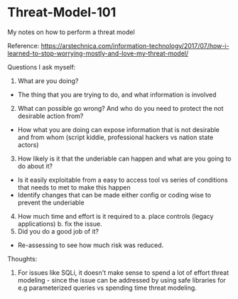 # Threat-Model-101
My notes on how to perform a threat model

Reference: https://arstechnica.com/information-technology/2017/07/how-i-learned-to-stop-worrying-mostly-and-love-my-threat-model/

Questions I ask myself:
1. What are you doing?
- The thing that you are trying to do, and what information is involved
2. What can possible go wrong? And who do you need to protect the not desirable action from?
- How what you are doing can expose information that is not desirable and from whom (script kiddie, professional hackers vs nation state actors)
3. How likely is it that the underiable can happen and what are you going to do about it?
- Is it easily exploitable from a easy to access tool vs series of conditions that needs to met to make this happen
- Identify changes that can be made either config or coding wise to prevent the underiable
4. How much time and effort is it required to
    a. place controls (legacy applications)
    b. fix the issue.
5. Did you do a good job of it?
- Re-assessing to see how much risk was reduced.


Thoughts:
1. For issues like SQLi, it doesn't make sense to spend a lot of effort threat modeling - since the issue can be addressed by using safe libraries for e.g parameterized queries vs spending time threat modeling.